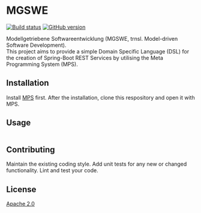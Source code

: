 # MGSWE
[![Build status](https://travis-ci.org/M-a-x-G/MGSWE.svg?branch=master)](https://travis-ci.org/M-a-x-G/MGSWE) 
[![GitHub version](https://badge.fury.io/gh/M-a-x-G%2FMGSWE.svg)](http://badge.fury.io/gh/M-a-x-G%2FMGSWE) 

Modellgetriebene Softwareentwicklung (MGSWE, trnsl. Model-driven Software Development).  
This project aims to provide a simple Domain Specific Language (DSL) for the creation of Spring-Boot REST Services 
by utilising the Meta Programming System (MPS).


## Installation

Install [MPS](https://www.jetbrains.com/mps/download) first. After the installation, clone this respository and open it with MPS.


## Usage

```

```


## Contributing
Maintain the existing coding style. Add unit tests for any new or changed functionality. Lint and test your code.


## License
[Apache 2.0](https://github.com/M-a-x-G/MGSWE/blob/master/LICENSE)
